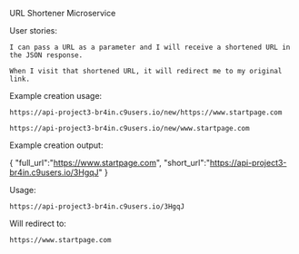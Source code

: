 
URL Shortener Microservice

User stories:

    I can pass a URL as a parameter and I will receive a shortened URL in the JSON response.

    When I visit that shortened URL, it will redirect me to my original link.

Example creation usage:

    https://api-project3-br4in.c9users.io/new/https://www.startpage.com

    https://api-project3-br4in.c9users.io/new/www.startpage.com

Example creation output:

{ 
"full_url":"https://www.startpage.com", 
"short_url":"https://api-project3-br4in.c9users.io/3HgqJ" 
}

Usage:

    https://api-project3-br4in.c9users.io/3HgqJ

Will redirect to:

    https://www.startpage.com
